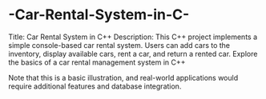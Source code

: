 # -Car-Rental-System-in-C-
Title: Car Rental System in C++  Description: This C++ project implements a simple console-based car rental system. Users can add cars to the inventory, display available cars, rent a car, and return a rented car. Explore the basics of a car rental management system in C++

Note that this is a basic illustration, and real-world applications would require additional features and database integration.
